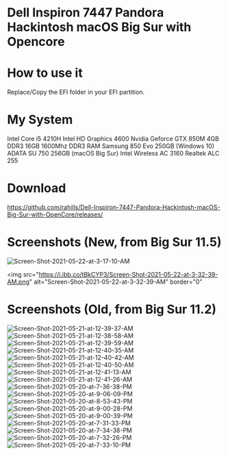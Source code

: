 # Dell Inspiron 7447 Pandora Hackintosh macOS Big Sur with Opencore

# How to use it
Replace/Copy the EFI folder in your EFI partition.

# My System
Intel Core i5 4210H
Intel HD Graphics 4600
Nvidia Geforce GTX 850M 4GB DDR3
16GB 1600Mhz DDR3 RAM
Samsung 850 Evo 250GB (Windows 10)
ADATA SU 750 256GB (macOS Big Sur)
Intel Wireless AC 3160
Realtek ALC 255

# Download
https://github.com/rahills/Dell-Inspiron-7447-Pandora-Hackintosh-macOS-Big-Sur-with-OpenCore/releases/

# Screenshots (New, from Big Sur 11.5)

<img src="https://i.ibb.co/VWwdx1K/Screen-Shot-2021-05-22-at-3-17-10-AM.png" alt="Screen-Shot-2021-05-22-at-3-17-10-AM" border="0">

<img src="https://i.ibb.co/tBkCYP3/Screen-Shot-2021-05-22-at-3-32-39-AM.png" alt="Screen-Shot-2021-05-22-at-3-32-39-AM" border="0"
     
# Screenshots (Old, from Big Sur 11.2)     
     
<img src="https://i.ibb.co/VvCv4Nt/Screen-Shot-2021-05-21-at-12-39-37-AM.png" alt="Screen-Shot-2021-05-21-at-12-39-37-AM" border="0">

<img src="https://i.ibb.co/KXjBRKt/Screen-Shot-2021-05-21-at-12-38-58-AM.png" alt="Screen-Shot-2021-05-21-at-12-38-58-AM" border="0">

<img src="https://i.ibb.co/k3MMYvK/Screen-Shot-2021-05-21-at-12-39-59-AM.png" alt="Screen-Shot-2021-05-21-at-12-39-59-AM" border="0">

<img src="https://i.ibb.co/QDwRTvT/Screen-Shot-2021-05-21-at-12-40-35-AM.png" alt="Screen-Shot-2021-05-21-at-12-40-35-AM" border="0">

<img src="https://i.ibb.co/RhQyTnm/Screen-Shot-2021-05-21-at-12-40-42-AM.png" alt="Screen-Shot-2021-05-21-at-12-40-42-AM" border="0">

<img src="https://i.ibb.co/BnBmvz1/Screen-Shot-2021-05-21-at-12-40-50-AM.png" alt="Screen-Shot-2021-05-21-at-12-40-50-AM" border="0">

<img src="https://i.ibb.co/8crhFnG/Screen-Shot-2021-05-21-at-12-41-13-AM.png" alt="Screen-Shot-2021-05-21-at-12-41-13-AM" border="0">

<img src="https://i.ibb.co/VThstRY/Screen-Shot-2021-05-21-at-12-41-26-AM.png" alt="Screen-Shot-2021-05-21-at-12-41-26-AM" border="0">

<img src="https://i.ibb.co/5BnBGQT/Screen-Shot-2021-05-20-at-7-36-38-PM.png" alt="Screen-Shot-2021-05-20-at-7-36-38-PM" border="0">

<img src="https://i.ibb.co/28c3RQB/Screen-Shot-2021-05-20-at-9-06-09-PM.png" alt="Screen-Shot-2021-05-20-at-9-06-09-PM" border="0">

<img src="https://i.ibb.co/5cDJKG8/Screen-Shot-2021-05-20-at-8-53-43-PM.png" alt="Screen-Shot-2021-05-20-at-8-53-43-PM" border="0">

<img src="https://i.ibb.co/4VvP6yJ/Screen-Shot-2021-05-20-at-9-00-28-PM.png" alt="Screen-Shot-2021-05-20-at-9-00-28-PM" border="0">

<img src="https://i.ibb.co/Y7Bsrhv/Screen-Shot-2021-05-20-at-9-00-39-PM.png" alt="Screen-Shot-2021-05-20-at-9-00-39-PM" border="0">

<img src="https://i.ibb.co/Zc3KJxX/Screen-Shot-2021-05-20-at-7-31-33-PM.png" alt="Screen-Shot-2021-05-20-at-7-31-33-PM" border="0">

<img src="https://i.ibb.co/fq3CPrq/Screen-Shot-2021-05-20-at-7-34-38-PM.png" alt="Screen-Shot-2021-05-20-at-7-34-38-PM" border="0">

<img src="https://i.ibb.co/t2j82cG/Screen-Shot-2021-05-20-at-7-32-26-PM.png" alt="Screen-Shot-2021-05-20-at-7-32-26-PM" border="0">

<img src="https://i.ibb.co/BBjtCzK/Screen-Shot-2021-05-20-at-7-33-10-PM.png" alt="Screen-Shot-2021-05-20-at-7-33-10-PM" border="0">
